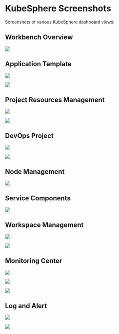 # KubeSphere Screenshots

Screenshots of various KubeSphere dashboard views:

## Workbench Overview

![](https://pek3b.qingstor.com/kubesphere-docs/png/20190710111625.png)

## Application Template

![](https://pek3b.qingstor.com/kubesphere-docs/png/20190710111410.png)

![](https://pek3b.qingstor.com/kubesphere-docs/png/20190710111441.png)

## Project Resources Management

![](https://pek3b.qingstor.com/kubesphere-docs/png/20190710112617.png)

![](https://pek3b.qingstor.com/kubesphere-docs/png/20190710112653.png)

## DevOps Project

![](https://pek3b.qingstor.com/kubesphere-docs/png/20190710113123.png)

![](https://pek3b.qingstor.com/kubesphere-docs/png/20190710113153.png)

## Node Management

![](https://pek3b.qingstor.com/kubesphere-docs/png/20190710111701.png)

## Service Components

![](https://pek3b.qingstor.com/kubesphere-docs/png/20190710111734.png)

## Workspace Management

![](https://pek3b.qingstor.com/kubesphere-docs/png/20190710111851.png)

![](https://pek3b.qingstor.com/kubesphere-docs/png/20190710112018.png)

## Monitoring Center

![](https://pek3b.qingstor.com/kubesphere-docs/png/20190710113420.png)

![](https://pek3b.qingstor.com/kubesphere-docs/png/20190710113444.png)

![](https://pek3b.qingstor.com/kubesphere-docs/png/20190710113543.png)

## Log and Alert

![](https://pek3b.qingstor.com/kubesphere-docs/png/20190710113300.png)

![](https://pek3b.qingstor.com/kubesphere-docs/png/20190710113650.png)

